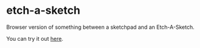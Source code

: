 # etch-a-sketch
Browser version of something between a sketchpad and an Etch-A-Sketch.

You can try it out [here](https://saad-a-sheikh.github.io/etch-a-sketch/).